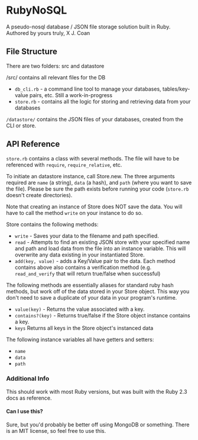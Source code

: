 # RubyNoSQL
A pseudo-nosql database / JSON file storage solution built in Ruby.
Authored by yours truly, X J. Coan

## File Structure
There are two folders: src and datastore

/src/ contains all relevant files for the DB
* `db_cli.rb` - a command line tool to manage your databases, tables/key-value pairs, etc.  Still a work-in-progress
* `store.rb` - contains all the logic for storing and retrieving data from your databases

`/datastore/` contains the JSON files of your databases, created from the CLI or store.

## API Reference
`store.rb` contains a class with several methods.  The file will have to be referenced with `require`, `require_relative`, etc.

To initiate an datastore instance, call Store.new.  The three arguments required are `name` (a string), `data` (a hash), and `path` (where you want to save the file).  Please be sure the path exists before running your code (`store.rb` doesn't create directories).

Note that creating an instance of Store does NOT save the data.  You will have to call the method `write` on your instance to do so.

Store contains the following methods:
* `write` - Saves your data to the filename and path specified.
* `read` - Attempts to find an existing JSON store with your specified name and path and load data from the file into an instance variable.  This will overwrite any data existing in your instantiated Store.
* `add(key, value)` - adds a Key/Value pair to the data.
Each method contains above also contains a verification method (e.g. `read_and_verify` that will return true/false when successful)

The following methods are essentially aliases for standard ruby hash methods, but work off of the data stored in your Store object. This way you don't need to save a duplicate of your data in your program's runtime.
* `value(key)` - Returns the value associated with a key.
* `contains?(key)` - Returns true/false if the Store object instance contains a key.
* `keys` Returns all keys in the Store object's instanced data

The following instance variables all have getters and setters:
* `name`
* `data`
* `path`

### Additional Info
This should work with most Ruby versions, but was built with the Ruby 2.3 docs as reference.

#### Can I use this?
Sure, but you'd probably be better off using MongoDB or something.
There is an MIT license, so feel free to use this.
